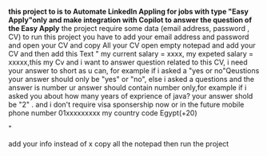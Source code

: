 **this project to is to Automate LinkedIn Appling for jobs with type "Easy Apply"only and make integration with Copilot to answer the question of the Easy Apply**
the project require some data (email address, password , CV)
to run this project you have to add your email address and password and open your CV and copy All your CV
open empty notepad and add your CV and then add this Text
"
my current salary = xxxx, my expeted salary = xxxxx,this my Cv and i want to answer question related to this CV, i need your answer to short as u can, for example if i asked a "yes or no"Qeustions your answer should only be "yes" or "no", else i asked a questions and the answer is number ur answer should contain number only,for example if i asked you about how many years of exprience of java? your answer shold be "2" .
and i don't require visa sponsership now or in the future
mobile phone number 01xxxxxxxxx
my country code Egypt(+20)

"

add your info instead of x 
copy all the notepad
then run the project
